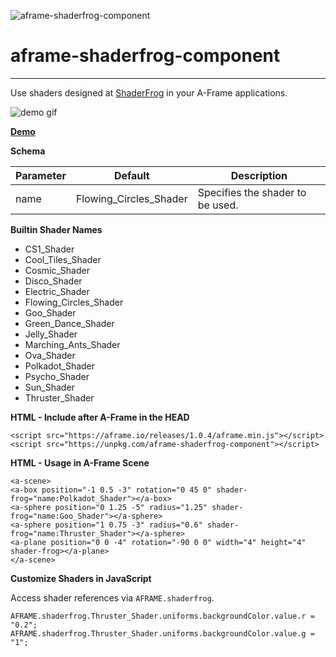 ![aframe-shaderfrog-component](https://cdn.glitch.com/79dfcf15-2e86-4e07-a7f2-57d0ebfeae7f%2Fsf.png?v=1591440920168)
# aframe-shaderfrog-component
___

Use shaders designed at <a href="https://shaderfrog.com/app" rel="noopener noreferrer">ShaderFrog</a> in your A-Frame applications.


![demo gif](https://cdn.glitch.com/79dfcf15-2e86-4e07-a7f2-57d0ebfeae7f%2Faframe-shaderfrog-component.gif?v=1591456179970)


<a href="https://aframe-shaderfrog-component.glitch.me/" rel="noopener noreferrer">**Demo**</a>





**Schema**

| Parameter   | Default | Description |
|-------------|---------|-------------|
| name | Flowing_Circles_Shader | Specifies the shader to be used. |

**Builtin Shader Names**
- CS1_Shader
- Cool_Tiles_Shader
- Cosmic_Shader
- Disco_Shader
- Electric_Shader
- Flowing_Circles_Shader
- Goo_Shader
- Green_Dance_Shader
- Jelly_Shader
- Marching_Ants_Shader
- Ova_Shader
- Polkadot_Shader
- Psycho_Shader
- Sun_Shader
- Thruster_Shader


**HTML - Include after A-Frame in the HEAD**

```
<script src="https://aframe.io/releases/1.0.4/aframe.min.js"></script>
<script src="https://unpkg.com/aframe-shaderfrog-component"></script>
```



**HTML - Usage in A-Frame Scene**

```
<a-scene>
<a-box position="-1 0.5 -3" rotation="0 45 0" shader-frog="name:Polkadot_Shader"></a-box>
<a-sphere position="0 1.25 -5" radius="1.25" shader-frog="name:Goo_Shader"></a-sphere>
<a-sphere position="1 0.75 -3" radius="0.6" shader-frog="name:Thruster_Shader"></a-sphere>
<a-plane position="0 0 -4" rotation="-90 0 0" width="4" height="4" shader-frog></a-plane>
</a-scene>
```

**Customize Shaders in JavaScript**

Access shader references via ```AFRAME.shaderfrog```.

```
AFRAME.shaderfrog.Thruster_Shader.uniforms.backgroundColor.value.r = "0.2";
AFRAME.shaderfrog.Thruster_Shader.uniforms.backgroundColor.value.g = "1";
```